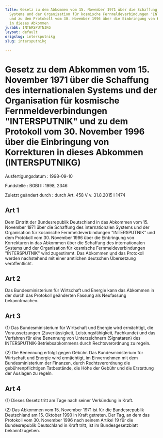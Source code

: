 ```yaml
---
Title: Gesetz zu dem Abkommen vom 15. November 1971 über die Schaffung des internationalen
  Systems und der Organisation für kosmische Fernmeldeverbindungen "INTERSPUTNIK"
  und zu dem Protokoll vom 30. November 1996 über die Einbringung von Korrekturen
  in dieses Abkommen
jurabk: INTERSPUTNIKG
layout: default
origslug: intersputnikg
slug: intersputnikg

---
```


# Gesetz zu dem Abkommen vom 15. November 1971 über die Schaffung des internationalen Systems und der Organisation für kosmische Fernmeldeverbindungen "INTERSPUTNIK" und zu dem Protokoll vom 30. November 1996 über die Einbringung von Korrekturen in dieses Abkommen (INTERSPUTNIKG)

Ausfertigungsdatum
:   1998-09-10

Fundstelle
:   BGBl II: 1998, 2346

Zuletzt geändert durch
:   durch Art. 458 V v. 31.8.2015 I 1474


## Art 1

Dem Eintritt der Bundesrepublik Deutschland in das Abkommen vom 15. November 1971 über die Schaffung des internationalen Systems und der Organisation für kosmische Fernmeldeverbindungen "INTERSPUTNIK" und dem Protokoll vom 30. November 1996 über die Einbringung von Korrekturen in das Abkommen über die Schaffung des internationalen Systems und der Organisation für kosmische Fernmeldeverbindungen "INTERSPUTNIK" wird zugestimmt. Das Abkommen und das Protokoll werden nachstehend mit einer amtlichen deutschen Übersetzung veröffentlicht.


## Art 2

Das Bundesministerium für Wirtschaft und Energie kann das Abkommen in der durch das Protokoll geänderten Fassung als Neufassung bekanntmachen.


## Art 3

(1) Das Bundesministerium für Wirtschaft und Energie wird ermächtigt, die Voraussetzungen (Zuverlässigkeit, Leistungsfähigkeit, Fachkunde) und das Verfahren für eine Benennung von Unterzeichnern (Signataren) des INTERSPUTNIK-Betriebsabkommens durch Rechtsverordnung zu regeln.

(2) Die Benennung erfolgt gegen Gebühr. Das Bundesministerium für Wirtschaft und Energie wird ermächtigt, im Einvernehmen mit dem Bundesministerium der Finanzen, durch Rechtsverordnung die gebührenpflichtigen Tatbestände, die Höhe der Gebühr und die Erstattung der Auslagen zu regeln.


## Art 4

(1) Dieses Gesetz tritt am Tage nach seiner Verkündung in Kraft.

(2) Das Abkommen vom 15. November 1971 ist für die Bundesrepublik Deutschland am 15. Oktober 1990 in Kraft getreten. Der Tag, an dem das Protokoll vom 30. November 1996 nach seinem Artikel 19 für die Bundesrepublik Deutschland in Kraft tritt, ist im Bundesgesetzblatt bekanntzugeben.

